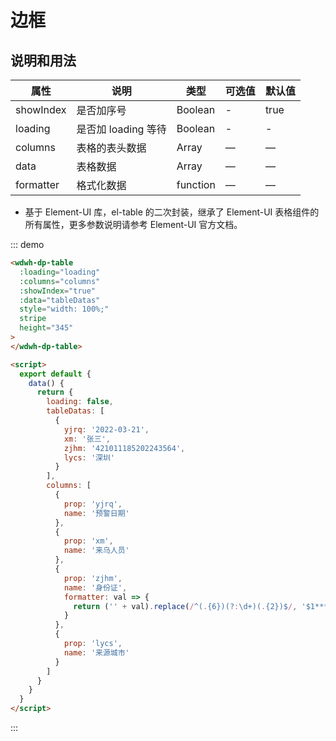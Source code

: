 # 边框

## 说明和用法

| 属性      | 说明                | 类型     | 可选值 | 默认值 |
| --------- | ------------------- | -------- | ------ | ------ |
| showIndex | 是否加序号          | Boolean  | -      | true   |
| loading   | 是否加 loading 等待 | Boolean  | -      | -      |
| columns   | 表格的表头数据      | Array    | —      | —      |
| data      | 表格数据            | Array    | —      | —      |
| formatter | 格式化数据          | function | —      | —      |

- 基于 Element-UI 库，el-table 的二次封装，继承了 Element-UI 表格组件的所有属性，更多参数说明请参考 Element-UI 官方文档。

<div class="demo-block-dark">
   <wdwh-dp-table
    :loading="loading"
    :columns="columns"
    :showIndex="true"
    :data="tableDatas"
    style="width: 100%;"
    stripe
    height="345"
  >
  </wdwh-dp-table>
</div>

<script>
export default {
    data() {
      return {
          loading: false,
          tableDatas: [
            {
              yjrq: '2022-03-21',
              xm: '张三',
              zjhm: '421011185202243564',
              lycs: '深圳'
            }
          ],
          columns: [
            {
              prop: 'yjrq',
              name: '预警日期'
            },
            {
              prop: 'xm',
              name: '来乌人员'
            },
            {
              prop: 'zjhm',
              name: '身份证',
              formatter: val => {
                return ('' + val).replace(/^(.{6})(?:\d+)(.{2})$/, '$1****$2')
              }
            },
            {
              prop: 'lycs',
              name: '来源城市'
            }
          ]
      };
    },
  }
</script>

::: demo

```html
<wdwh-dp-table
  :loading="loading"
  :columns="columns"
  :showIndex="true"
  :data="tableDatas"
  style="width: 100%;"
  stripe
  height="345"
>
</wdwh-dp-table>

<script>
  export default {
    data() {
      return {
        loading: false,
        tableDatas: [
          {
            yjrq: '2022-03-21',
            xm: '张三',
            zjhm: '421011185202243564',
            lycs: '深圳'
          }
        ],
        columns: [
          {
            prop: 'yjrq',
            name: '预警日期'
          },
          {
            prop: 'xm',
            name: '来乌人员'
          },
          {
            prop: 'zjhm',
            name: '身份证',
            formatter: val => {
              return ('' + val).replace(/^(.{6})(?:\d+)(.{2})$/, '$1****$2')
            }
          },
          {
            prop: 'lycs',
            name: '来源城市'
          }
        ]
      }
    }
  }
</script>
```

:::
